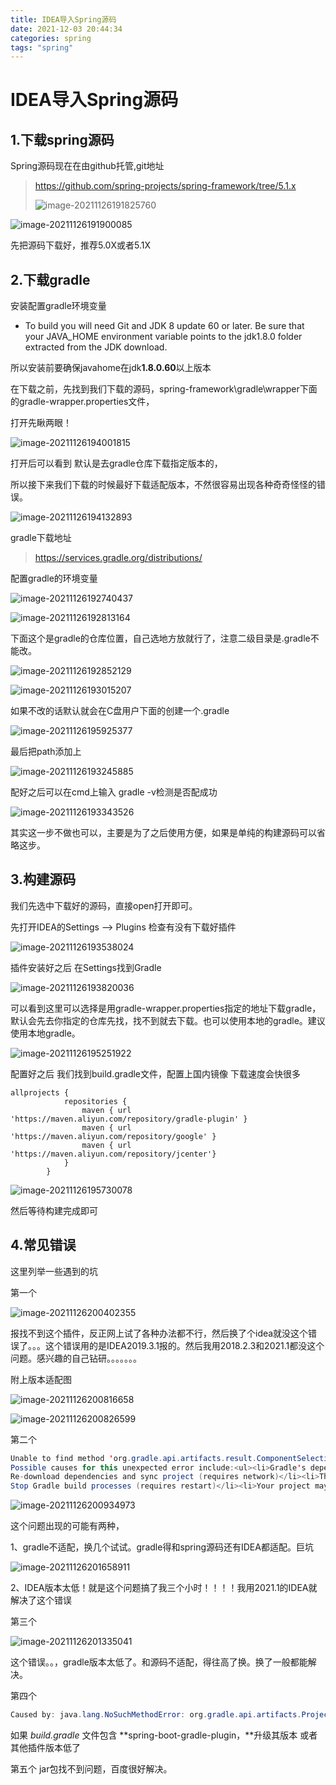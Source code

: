 ```yaml
---
title: IDEA导入Spring源码
date: 2021-12-03 20:44:34
categories: spring
tags: "spring"
---
```

# IDEA导入Spring源码

## 1.下载spring源码

 Spring源码现在在由github托管,git地址

>https://github.com/spring-projects/spring-framework/tree/5.1.x
>
>![image-20211126191825760](image-20211126191825760.png)

![image-20211126191900085](image-20211126191900085.png)

先把源码下载好，推荐5.0X或者5.1X

## 2.下载gradle

安装配置gradle环境变量

- To build you will need Git and JDK 8 update 60 or later. Be sure that your JAVA_HOME environment variable points to the jdk1.8.0 folder extracted from the JDK download.

所以安装前要确保javahome在jdk**1.8.0.60**以上版本 


在下载之前，先找到我们下载的源码，spring-framework\gradle\wrapper下面的gradle-wrapper.properties文件，

打开先瞅两眼！



![image-20211126194001815](image-20211126194001815.png)

打开后可以看到 默认是去gradle仓库下载指定版本的，

所以接下来我们下载的时候最好下载适配版本，不然很容易出现各种奇奇怪怪的错误。

![image-20211126194132893](image-20211126194132893.png)

gradle下载地址

>https://services.gradle.org/distributions/

配置gradle的环境变量

![image-20211126192740437](image-20211126192740437.png)

![image-20211126192813164](image-20211126192813164.png)

下面这个是gradle的仓库位置，自己选地方放就行了，注意二级目录是.gradle不能改。



![image-20211126192852129](image-20211126192852129.png)

![image-20211126193015207](image-20211126193015207.png)

如果不改的话默认就会在C盘用户下面的创建一个.gradle

![image-20211126195925377](image-20211126195925377.png)



最后把path添加上

![image-20211126193245885](image-20211126193245885.png)

配好之后可以在cmd上输入 gradle -v检测是否配成功

![image-20211126193343526](image-20211126193343526.png)

其实这一步不做也可以，主要是为了之后使用方便，如果是单纯的构建源码可以省略这步。

## 3.构建源码

我们先选中下载好的源码，直接open打开即可。

先打开IDEA的Settings  --> Plugins 检查有没有下载好插件

![image-20211126193538024](image-20211126193538024.png)



插件安装好之后 在Settings找到Gradle

![image-20211126193820036](image-20211126193820036.png)



可以看到这里可以选择是用gradle-wrapper.properties指定的地址下载gradle，默认会先去你指定的仓库先找，找不到就去下载。也可以使用本地的gradle。建议使用本地gradle。

![image-20211126195251922](image-20211126195251922.png)

配置好之后 我们找到build.gradle文件，配置上国内镜像 下载速度会快很多

```properties
allprojects {
			repositories {
				maven { url 'https://maven.aliyun.com/repository/gradle-plugin' }
				maven { url 'https://maven.aliyun.com/repository/google' }
				maven { url 'https://maven.aliyun.com/repository/jcenter'}
			}
		}
```



![image-20211126195730078](image-20211126195730078.png)

然后等待构建完成即可



## 4.常见错误

这里列举一些遇到的坑

第一个

![image-20211126200402355](image-20211126200402355.png)

报找不到这个插件，反正网上试了各种办法都不行，然后换了个idea就没这个错误了。。。这个错误用的是IDEA2019.3.1报的。然后我用2018.2.3和2021.1都没这个问题。感兴趣的自己钻研。。。。。。。

附上版本适配图

![image-20211126200816658](image-20211126200816658.png)

![image-20211126200826599](image-20211126200826599.png)

第二个  

```java
Unable to find method 'org.gradle.api.artifacts.result.ComponentSelectionReason.getDescription()Ljava/lang/String;'.
Possible causes for this unexpected error include:<ul><li>Gradle's dependency cache may be corrupt (this sometimes occurs after a network connection timeout.)
Re-download dependencies and sync project (requires network)</li><li>The state of a Gradle build process (daemon) may be corrupt. Stopping all Gradle daemons may solve this problem.
Stop Gradle build processes (requires restart)</li><li>Your project may be using a third-party plugin which is not compatible with the other plugins in the project or the version of Gradle requested by the project.</li></ul>In the case of corrupt Gradle processes, you can also try closing the IDE and then killing all Java processes.

```

![image-20211126200934973](image-20211126200934973.png)

这个问题出现的可能有两种，

1、gradle不适配，换几个试试。gradle得和spring源码还有IDEA都适配。巨坑

![image-20211126201658911](image-20211126201658911.png)



2、IDEA版本太低！就是这个问题搞了我三个小时！！！！我用2021.1的IDEA就解决了这个错误



第三个

![image-20211126201335041](image-20211126201335041.png)

这个错误。。，gradle版本太低了。和源码不适配，得往高了换。换了一般都能解决。



第四个

```java
Caused by: java.lang.NoSuchMethodError: org.gradle.api.artifacts.ProjectDependency.getConfiguration
```

如果 *build.gradle* 文件包含 **spring-boot-gradle-plugin，**升级其版本 或者其他插件版本低了



第五个 jar包找不到问题，百度很好解决。



